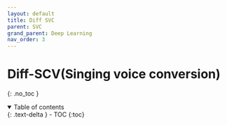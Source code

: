```yaml
---
layout: default
title: Diff SVC 
parent: SVC
grand_parent: Deep Learning
nav_order: 3
---
```


# Diff-SCV(Singing voice conversion)
{: .no_toc }

<details open markdown="block">
  <summary>
    Table of contents
  </summary>
  {: .text-delta }
- TOC
{:toc}
</details>

<!------------------------------------ STEP ------------------------------------>

